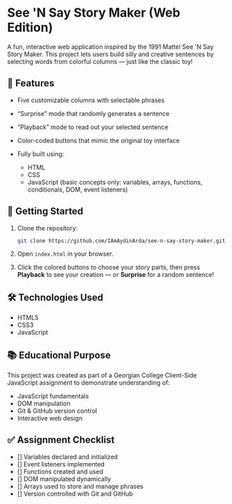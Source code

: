 # See 'N Say Story Maker (Web Edition)

A fun, interactive web application inspired by the 1991 Mattel See 'N Say Story Maker. This project lets users build silly and creative sentences by selecting words from colorful columns — just like the classic toy!

## 🎯 Features

* Five customizable columns with selectable phrases
* “Surprise” mode that randomly generates a sentence
* “Playback” mode to read out your selected sentence
* Color-coded buttons that mimic the original toy interface
* Fully built using:

  * HTML
  * CSS
  * JavaScript (basic concepts only: variables, arrays, functions, conditionals, DOM, event listeners)

## 🚀 Getting Started

1. Clone the repository:

   ```bash
   git clone https://github.com/IAmAydinArda/see-n-say-story-maker.git
   ```

2. Open `index.html` in your browser.

3. Click the colored buttons to choose your story parts, then press **Playback** to see your creation — or **Surprise** for a random sentence!

## 🛠 Technologies Used

* HTML5
* CSS3
* JavaScript

## 📚 Educational Purpose

This project was created as part of a Georgian College Client-Side JavaScript assignment to demonstrate understanding of:

* JavaScript fundamentals
* DOM manipulation
* Git & GitHub version control
* Interactive web design

## ✅ Assignment Checklist

* [] Variables declared and initialized
* [] Event listeners implemented
* [] Functions created and used
* [] DOM manipulated dynamically
* [] Arrays used to store and manage phrases
* [] Version controlled with Git and GitHub